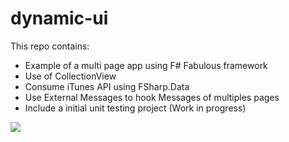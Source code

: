 # dynamic-ui

This repo contains:
 - Example of a multi page app using F# Fabulous framework
 - Use of CollectionView
 - Consume iTunes API using FSharp.Data
 - Use External Messages to hook Messages of multiples pages
 - Include a initial unit testing project (Work in progress)

![](app-showcase.gif)
